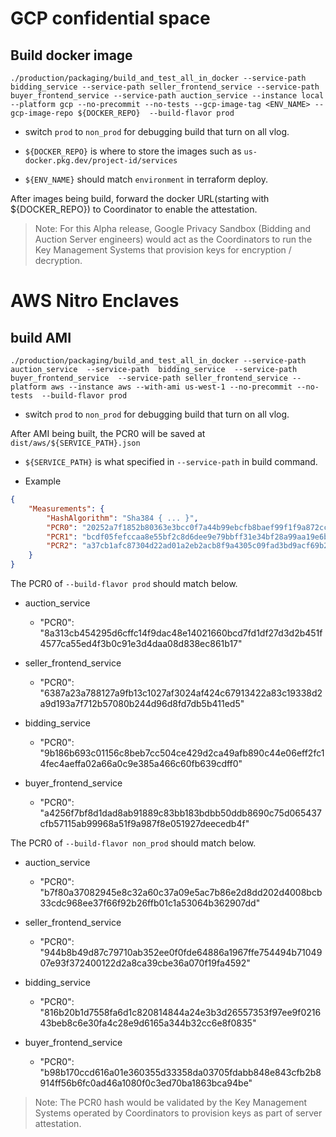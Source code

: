 # GCP confidential space

## Build docker image

```shell
./production/packaging/build_and_test_all_in_docker --service-path bidding_service --service-path seller_frontend_service --service-path buyer_frontend_service --service-path auction_service --instance local --platform gcp --no-precommit --no-tests --gcp-image-tag <ENV_NAME> --gcp-image-repo ${DOCKER_REPO}  --build-flavor prod
```

-   switch `prod` to `non_prod` for debugging build that turn on all vlog.

-   `${DOCKER_REPO}` is where to store the images such as `us-docker.pkg.dev/project-id/services`

-   `${ENV_NAME}` should match `environment` in terraform deploy.

After images being build, forward the docker URL(starting with ${DOCKER_REPO}) to Coordinator to
enable the attestation.

> Note: For this Alpha release, Google Privacy Sandbox (Bidding and Auction Server engineers) would
> act as the Coordinators to run the Key Management Systems that provision keys for encryption /
> decryption.

# AWS Nitro Enclaves

## build AMI

```shell
./production/packaging/build_and_test_all_in_docker --service-path auction_service  --service-path  bidding_service  --service-path buyer_frontend_service  --service-path seller_frontend_service --platform aws --instance aws --with-ami us-west-1 --no-precommit --no-tests  --build-flavor prod
```

-   switch `prod` to `non_prod` for debugging build that turn on all vlog.

After AMI being built, the PCR0 will be saved at `dist/aws/${SERVICE_PATH}.json`

-   `${SERVICE_PATH}` is what specified in `--service-path` in build command.

-   Example

```json
{
    "Measurements": {
        "HashAlgorithm": "Sha384 { ... }",
        "PCR0": "20252a7f1852b80363e3bcc0f7a44b99ebcfb8baef99f1f9a872cc18ccdf47773bbd95998cbbc0d45a940d99385a0809",
        "PCR1": "bcdf05fefccaa8e55bf2c8d6dee9e79bbff31e34bf28a99aa19e6b29c37ee80b214a414b7607236edf26fcb78654e63f",
        "PCR2": "a37cb1afc87304d22ad01a2eb2acb8f9a4305c09fad3bd9acf69b2d1add2ac579031ae661e2af22b506a274dee9b2070"
    }
}
```

The PCR0 of `--build-flavor prod` should match below.

-   auction_service

    -   "PCR0":
        "8a313cb454295d6cffc14f9dac48e14021660bcd7fd1df27d3d2b451f4577ca55ed4f3b0c91e3d4daa08d838ec861b17"

-   seller_frontend_service

    -   "PCR0":
        "6387a23a788127a9fb13c1027af3024af424c67913422a83c19338d2a9d193a7f712b57080b244d96d8fd7db5b411ed5"

-   bidding_service

    -   "PCR0":
        "9b186b693c01156c8beb7cc504ce429d2ca49afb890c44e06eff2fc14fec4aeffa02a66a0c9e385a466c60fb639cdff0"

-   buyer_frontend_service
    -   "PCR0":
        "a4256f7bf8d1dad8ab91889c83bb183bdbb50ddb8690c75d065437cfb57115ab99968a51f9a987f8e051927deecedb4f"

The PCR0 of `--build-flavor non_prod` should match below.

-   auction_service

    -   "PCR0":
        "b7f80a37082945e8c32a60c37a09e5ac7b86e2d8dd202d4008bcb33cdc968ee37f66f92b26ffb01c1a53064b362907dd"

-   seller_frontend_service

    -   "PCR0":
        "944b8b49d87c79710ab352ee0f0fde64886a1967ffe754494b7104907e93f372400122d2a8ca39cbe36a070f19fa4592"

-   bidding_service

    -   "PCR0":
        "816b20b1d7558fa6d1c820814844a24e3b3d26557353f97ee9f021643beb8c6e30fa4c28e9d6165a344b32cc6e8f0835"

-   buyer_frontend_service
    -   "PCR0":
        "b98b170ccd616a01e360355d33358da03705fdabb848e843cfb2b8914ff56b6fc0ad46a1080f0c3ed70ba1863bca94be"

> Note: The PCR0 hash would be validated by the Key Management Systems operated by Coordinators to
> provision keys as part of server attestation.
